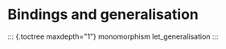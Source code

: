 Bindings and generalisation
===========================

::: {.toctree maxdepth="1"}
monomorphism let\_generalisation
:::

